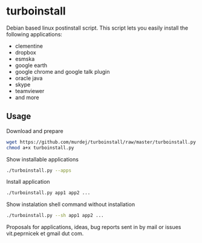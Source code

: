 turboinstall
============

Debian based linux postinstall script. 
This script lets you easily install the following applications:

 - clementine
 - dropbox
 - esmska
 - google earth
 - google chrome and google talk plugin
 - oracle java
 - skype
 - teamviewer
 - and more
  
Usage
-----

Download and prepare

```bash
wget https://github.com/murdej/turboinstall/raw/master/turboinstall.py
chmod a+x turboinstall.py
```
Show installable applications

```bash
./turboinstall.py --apps
```
Install application

```bash
./turboinstall.py app1 app2 ...
```

Show instalation shell command without installation

```bash
./turboinstall.py --sh app1 app2 ...
```

Proposals for applications, ideas, bug reports sent in by mail or issues vit.peprnicek et gmail dut com.
